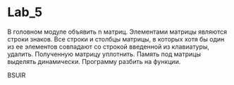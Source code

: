 # Lab_5

 В головном модуле объявить n матриц. Элементами матрицы
являются строки знаков. Все строки и столбцы матрицы, в которых хотя бы
один из ее элементов совпадают со строкой введенной из клавиатуры, удалить.
Полученную матрицу уплотнить. Память под матрицы выделять динамически.
Программу разбить на функции.

BSUIR
